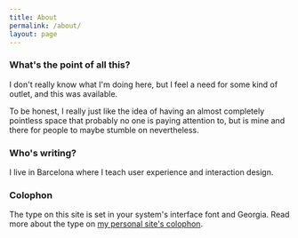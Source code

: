 ```yaml
---
title: About
permalink: /about/
layout: page
---
```


### What's the point of all this?

I don't really know what I'm doing here, but I feel a need for some kind of outlet, and this was available.

To be honest, I really just like the idea of having an almost completely pointless space that probably no one is paying attention to, but is mine and there for people to maybe stumble on nevertheless.


### Who's writing?

I live in Barcelona where I teach user experience and interaction design.


### Colophon

The type on this site is set in your system's interface font and Georgia. Read more about the type on [my personal site's colophon][colophon].


[colophon]: http://nevanscott.com/colophon/
